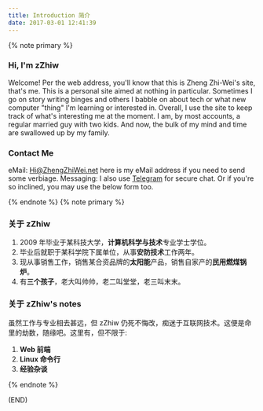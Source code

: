 ```yaml
---
title: Introduction 简介
date: 2017-03-01 12:41:39
---
```

{% note primary %}

### Hi, I'm zZhiw

Welcome! Per the web address, you'll know that this is Zheng Zhi-Wei's site, that's me.
This is a personal site aimed at nothing in particular. Sometimes I go on story writing binges and others I babble on about tech or what new computer "thing" I'm learning or interested in. Overall, I use the site to keep track of what's interesting me at the moment.
I am, by most accounts, a regular married guy with two kids. And now, the bulk of my mind and time are swallowed up by my family. 

### Contact Me

eMail: [Hi@ZhengZhiWei.net](mailto://hi@zhengzhiwei.net) here is my eMail address if you need to send some verbiage.
Messaging: I also use [Telegram](https://t.me/zZhiw) for secure chat. Or if you're so inclined, you may use the below form too.

{% endnote %}
{% note primary %}

### 关于 zZhiw

1. 2009 年毕业于某科技大学，**计算机科学与技术**专业学士学位。
1. 毕业后就职于某科学院下属单位，从事**安防技术**工作两年。
1. 现从事销售工作，销售某合资品牌的**太阳能**产品，销售自家产的**民用燃煤锅炉**。
1. 有**三个孩子**，老大叫帅帅，老二叫堂堂，老三叫末末。

### 关于 zZhiw's notes

虽然工作与专业相去甚远，但 zZhiw 仍死不悔改，痴迷于互联网技术。这便是命里的劫数，随缘吧。这里有，但不限于:

1. **Web 前端**
1. **Linux 命令行**
1. **经验杂谈**

{% endnote %}

(END)


